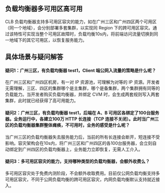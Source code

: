 ## 负载均衡器多可用区高可用
CLB 负载均衡器支持多可用区容灾的能力，如在广州三区和广州四区两个可用区（同一个地域），会分别部署多套集群，以实现同 Region 下的跨可用区容灾。通过该特性可实现当整个可用区故障时，负载均衡10s内，将前端访问流量切换到同一地域下的其它可用区，以恢复服务能力。

## 具体场景与疑问解答
#### 疑问1：广州三区，有负载均衡器 test1，Client 端公网入流量的策略是什么呢？
在广州三区和广州四区机房，有一对 IP 资源池，可理解为对等的 IP 资源。开发者无需理解，三区、四区的集群哪个是主集群，哪个是备集群，两个集群拥有同等的负载能力。当开发者购买负载均衡器，并绑定 CVM 时，会生成两套规则写入两套集群，此时就已经获得了高可用能力。

#### 疑问2：广州三区，有负载均衡器 test1，后端在 A、B 可用区各绑定了100台服务器。业务运行中，各建立100万 HTTP 长连接（TCP 连接不关闭）。此时当广州三区的负载均衡器集群整体瘫痪，不可用时，业务的感受是什么呢？
当广州三区的负载均衡器失去服务能力后，当前的所有长连接会断开，短连接不受影响。容灾架构会在10s内，将广州三区和广州四区的各100台服务器，会立刻自动绑定到广州四区的负载均衡器上，业务能力立即恢复，无需人工介入。

#### 疑问3：多可用区容灾的能力，支持哪种类型的负载均衡器，会额外收费么？
多可用区容灾处于免费内测阶段，不会额外收取费用。目前仅公网负载均衡支持多可用区容灾，不同于公网负载均衡的跨可用区容灾，内网负载均衡默认支持就近接入。

